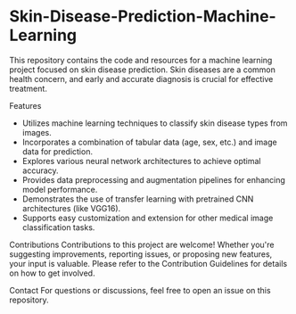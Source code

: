 # Skin-Disease-Prediction-Machine-Learning
This repository contains the code and resources for a machine learning project focused on skin disease prediction. Skin diseases are a common health concern, and early and accurate diagnosis is crucial for effective treatment. 

Features
 - Utilizes machine learning techniques to classify skin disease types from images.
 - Incorporates a combination of tabular data (age, sex, etc.) and image data for prediction.
 - Explores various neural network architectures to achieve optimal accuracy.
 - Provides data preprocessing and augmentation pipelines for enhancing model performance.
 - Demonstrates the use of transfer learning with pretrained CNN architectures (like VGG16).
 - Supports easy customization and extension for other medical image classification tasks.

Contributions
Contributions to this project are welcome! Whether you're suggesting improvements, reporting issues, or proposing new features, your input is valuable. Please refer to the Contribution Guidelines for details on how to get involved.

Contact
For questions or discussions, feel free to open an issue on this repository.





